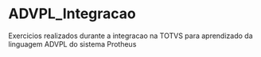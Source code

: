# ADVPL_Integracao
Exercicios realizados durante a integracao na TOTVS para aprendizado da linguagem ADVPL do sistema Protheus

